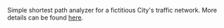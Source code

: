 Simple shortest path analyzer for a fictitious City's traffic network. More details can be found [here](dist/instructions.md).